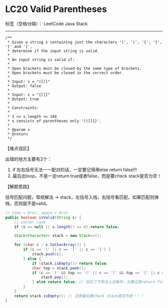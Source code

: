 # LC20 Valid Parentheses
标签（空格分隔）： LeetCode Java Stack

---
    /**
     * Given a string s containing just the characters '(', ')', '{', '}', '[' and ']',
     * determine if the input string is valid.
     *
     * An input string is valid if:
     *
     * Open brackets must be closed by the same type of brackets.
     * Open brackets must be closed in the correct order.
     *
     * Input: s = "([)]"
     * Output: false
     *
     * Input: s = "{[]}"
     * Output: true
     *
     * Constraints:
     *
     * 1 <= s.length <= 104
     * s consists of parentheses only '()[]{}'.
     *
     * @param s
     * @return
     */
     
【难点误区】

出错的地方主要有2个：

1. if 左右括号无法一一配对的话，一定要记得用else return false!!!
2. 最后出loop，不是一定return true或者false，而是要check stack是否为空！

【解题思路】

括号匹配问题，常规解法 -> stack，左括号入栈，右括号看匹配，如果匹配则弹栈，否则就不是valid。


```java
// time = O(n), space = O(n)
public boolean isValid(String s) {
    // corner case
    if (s == null || s.length() == 0) return false;

    Stack<Character> stack = new Stack<>();

    for (char c : s.toCharArray()) {
        if (c == '(' || c == '[' || c == '{') {
            stack.push(c);
        } else {
            if (stack.isEmpty()) return false;
            char top = stack.peek();
            if (c == ')' && top == '(' || c == ']' && top == '[' || c == '}' && top == '{') {
                stack.pop();
            } else return false; // 别忘了不符合上述条件，也要立即return false!!!
        }
    }
    return stack.isEmpty(); // 注意最后要check stack是否为空！！！
}
```

